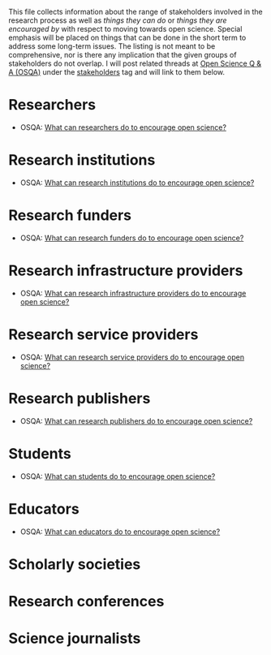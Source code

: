 This file collects information about the range of stakeholders involved in the research process as well as *things they can do* or *things they are encouraged by* with respect to moving towards open science. Special emphasis will be placed on things that can be done in the short term to address some long-term issues. The listing is not meant to be comprehensive, nor is there any implication that the given groups of stakeholders do not overlap. I will post related threads at [Open Science Q & A (OSQA)](https://openscience.ub.uni-bielefeld.de/) under the [stakeholders](https://openscience.ub.uni-bielefeld.de/tag/stakeholders) tag and will link to them below. 

# Researchers
* OSQA: [What can researchers do to encourage open science?](https://openscience.ub.uni-bielefeld.de/884/what-can-researchers-do-to-encourage-open-science)

# Research institutions
* OSQA: [What can research institutions do to encourage open science?](https://openscience.ub.uni-bielefeld.de/882/what-can-research-institutions-do-to-encourage-open-science)

# Research funders
* OSQA: [What can research funders do to encourage open science?](https://openscience.ub.uni-bielefeld.de/883/what-can-research-funders-do-to-encourage-open-science)

# Research infrastructure providers
* OSQA: [What can research infrastructure providers do to encourage open science?](https://openscience.ub.uni-bielefeld.de/885/research-infrastructure-providers-encourage-open-science)

# Research service providers
* OSQA: [What can research service providers do to encourage open science?](https://openscience.ub.uni-bielefeld.de/886/what-can-research-service-providers-encourage-open-science)

# Research publishers
* OSQA: [What can research publishers do to encourage open science?](https://openscience.ub.uni-bielefeld.de/887/what-can-research-publishers-do-to-encourage-open-science)

# Students
* OSQA: [What can students do to encourage open science?](https://openscience.ub.uni-bielefeld.de/889/what-can-students-do-to-encourage-open-science)

# Educators
* OSQA: [What can educators do to encourage open science?](https://openscience.ub.uni-bielefeld.de/890/what-can-educators-do-to-encourage-open-science)

# Scholarly societies

# Research conferences

# Science journalists

